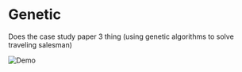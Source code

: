 # Genetic

Does the case study paper 3 thing (using genetic algorithms to solve traveling salesman)

![Demo](https://user-images.githubusercontent.com/84354151/165695582-75a75b0e-ce92-454b-bc3e-3cc3a050b47b.gif)
